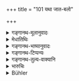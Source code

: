 +++
title = "101 यथा जात-बलो"

+++

<details><summary>गङ्गानथ-मूलानुवादः</summary>

Just as fire, having gained strength, burns even green trees, even so does the person knowing the Veda consume all the evil effects of his deeds.—(101)
</details>

<details><summary>मेधातिथिः</summary>

इयम् अपि पूर्ववत् । स्पष्टा पदयोजना प्रसिद्धाश् च पदार्थाः ॥ १२.१०१ ॥
</details>

<details><summary>गङ्गानथ-भाष्यानुवादः</summary>

As in the preceding verse, so now also the construction of the words is quite easy, and their meaning is well-known.—101
</details>

<details><summary>गङ्गानथ-टिप्पन्यः</summary>

This verse is quoted in *Parāśaramādhava* (Prāyaścitta, p. 172);—and in
*Smṛticandrikā* (Saṃskāra, p. 129).
</details>

<details><summary>गङ्गानथ-तुल्य-वाक्यानि</summary>

*Vaśiṣṭha* (27.2).—‘As a fire burning strongly consumes even green
trees, even so does the fire of the Veda destroy one’s guilt caused by one's deeds.’
</details>

<details><summary>भारुचिः</summary>

एतस्मात् कारणात्,
</details>

<details><summary>Bühler</summary>

101	As a fire that has gained strength consumes even trees full of sap, even so he who knows the Veda burns out the taint of his soul which arises from (evil) acts.
</details>
